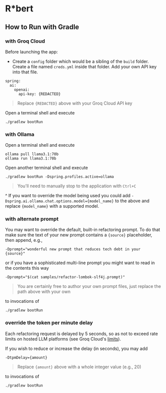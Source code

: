 # R*bert

## How to Run with Gradle

### with Groq Cloud

Before launching the app:

* Create a `config` folder which would be a sibling of the `build` folder.  Create a file named `creds.yml` inside that folder.  Add your own API key into that file.

```
spring:
  ai:
    openai:
      api-key: {REDACTED}
```
> Replace `{REDACTED}` above with your Groq Cloud API key

Open a terminal shell and execute

```
./gradlew bootRun
```

### with Ollama

Open a terminal shell and execute

```
ollama pull llama3.1:70b
ollama run llama3.1:70b
```

Open another terminal shell and execute

```
./gradlew bootRun -Dspring.profiles.active=ollama
```
> You'll need to manually stop to the application with `Ctrl+C`

^ If you want to override the model being used you could add `-Dspring.ai.ollama.chat.options.model={model_name}` to the above and replace `{model_name}` with a supported model.

### with alternate prompt

You may want to override the default, built-in refactoring prompt.  To do that make sure the text of your new prompt contains a `{source}` placeholder, then append, e.g.,

```
-Dprompt="wonderful new prompt that reduces tech debt in your {source}"
```

or if you have a sophisticated multi-line prompt you might want to read in the contents this way

```
-Dprompt="$(cat samples/refactor-lombok-slf4j.prompt)"
```
> You are certainly free to author your own prompt files, just replace the path above with your own

to invocations of

```
./gradlew bootRun
```

### override the token per minute delay

Each refactoring request is delayed by 5 seconds, so as not to exceed rate limits on hosted LLM platforms (see Groq Cloud's [limits](https://console.groq.com/settings/limits)).

If you wish to reduce or increase the delay (in seconds), you may add

```
-DtpmDelay={amount}
```
> Replace `{amount}` above with a whole integer value (e.g., 20)

to invocations of

```
./gradlew bootRun
```
